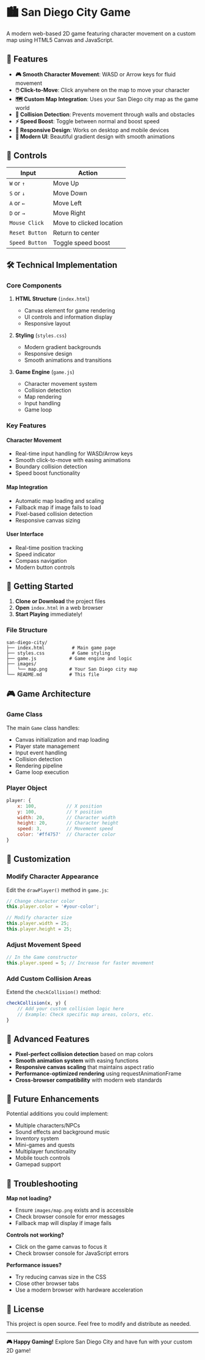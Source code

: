 # 🏙️ San Diego City Game

A modern web-based 2D game featuring character movement on a custom map using HTML5 Canvas and JavaScript.

## 🚀 Features

- **🎮 Smooth Character Movement**: WASD or Arrow keys for fluid movement
- **🖱️ Click-to-Move**: Click anywhere on the map to move your character
- **🗺️ Custom Map Integration**: Uses your San Diego city map as the game world
- **🚧 Collision Detection**: Prevents movement through walls and obstacles
- **⚡ Speed Boost**: Toggle between normal and boost speed
- **📱 Responsive Design**: Works on desktop and mobile devices
- **🎨 Modern UI**: Beautiful gradient design with smooth animations

## 🎯 Controls

| Input | Action |
|-------|--------|
| `W` or `↑` | Move Up |
| `S` or `↓` | Move Down |
| `A` or `←` | Move Left |
| `D` or `→` | Move Right |
| `Mouse Click` | Move to clicked location |
| `Reset Button` | Return to center |
| `Speed Button` | Toggle speed boost |

## 🛠️ Technical Implementation

### Core Components

1. **HTML Structure** (`index.html`)
   - Canvas element for game rendering
   - UI controls and information display
   - Responsive layout

2. **Styling** (`styles.css`)
   - Modern gradient backgrounds
   - Responsive design
   - Smooth animations and transitions

3. **Game Engine** (`game.js`)
   - Character movement system
   - Collision detection
   - Map rendering
   - Input handling
   - Game loop

### Key Features

#### Character Movement
- Real-time input handling for WASD/Arrow keys
- Smooth click-to-move with easing animations
- Boundary collision detection
- Speed boost functionality

#### Map Integration
- Automatic map loading and scaling
- Fallback map if image fails to load
- Pixel-based collision detection
- Responsive canvas sizing

#### User Interface
- Real-time position tracking
- Speed indicator
- Compass navigation
- Modern button controls

## 🚀 Getting Started

1. **Clone or Download** the project files
2. **Open** `index.html` in a web browser
3. **Start Playing** immediately!

### File Structure
```
san-diego-city/
├── index.html          # Main game page
├── styles.css          # Game styling
├── game.js            # Game engine and logic
├── images/
│   └── map.png        # Your San Diego city map
└── README.md          # This file
```

## 🎮 Game Architecture

### Game Class
The main `Game` class handles:
- Canvas initialization and map loading
- Player state management
- Input event handling
- Collision detection
- Rendering pipeline
- Game loop execution

### Player Object
```javascript
player: {
    x: 100,           // X position
    y: 100,           // Y position  
    width: 20,        // Character width
    height: 20,       // Character height
    speed: 3,         // Movement speed
    color: '#ff4757'  // Character color
}
```

## 🔧 Customization

### Modify Character Appearance
Edit the `drawPlayer()` method in `game.js`:
```javascript
// Change character color
this.player.color = '#your-color';

// Modify character size
this.player.width = 25;
this.player.height = 25;
```

### Adjust Movement Speed
```javascript
// In the Game constructor
this.player.speed = 5; // Increase for faster movement
```

### Add Custom Collision Areas
Extend the `checkCollision()` method:
```javascript
checkCollision(x, y) {
    // Add your custom collision logic here
    // Example: Check specific map areas, colors, etc.
}
```

## 🌟 Advanced Features

- **Pixel-perfect collision detection** based on map colors
- **Smooth animation system** with easing functions
- **Responsive canvas scaling** that maintains aspect ratio
- **Performance-optimized rendering** using requestAnimationFrame
- **Cross-browser compatibility** with modern web standards

## 🎯 Future Enhancements

Potential additions you could implement:
- Multiple characters/NPCs
- Sound effects and background music
- Inventory system
- Mini-games and quests
- Multiplayer functionality
- Mobile touch controls
- Gamepad support

## 🐛 Troubleshooting

**Map not loading?**
- Ensure `images/map.png` exists and is accessible
- Check browser console for error messages
- Fallback map will display if image fails

**Controls not working?**
- Click on the game canvas to focus it
- Check browser console for JavaScript errors

**Performance issues?**
- Try reducing canvas size in the CSS
- Close other browser tabs
- Use a modern browser with hardware acceleration

## 📄 License

This project is open source. Feel free to modify and distribute as needed.

---

**🎮 Happy Gaming!** Explore San Diego City and have fun with your custom 2D game!
